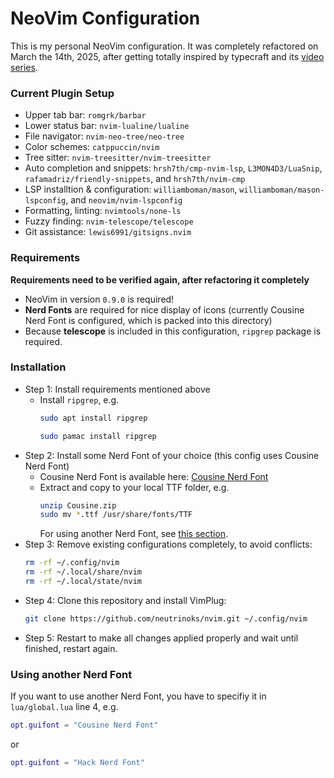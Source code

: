 # NeoVim Configuration

This is my personal NeoVim configuration. It was completely refactored on March the 14th, 2025,
after getting totally inspired by typecraft and its [video series](https://www.youtube.com/playlist?list=PLsz00TDipIffreIaUNk64KxTIkQaGguqn).

### Current Plugin Setup

- Upper tab bar:
  `romgrk/barbar`
- Lower status bar:
  `nvim-lualine/lualine`
- File navigator:
  `nvim-neo-tree/neo-tree`
- Color schemes:
  `catppuccin/nvim`
- Tree sitter:
  `nvim-treesitter/nvim-treesitter`
- Auto completion and snippets: 
  `hrsh7th/cmp-nvim-lsp`, `L3MON4D3/LuaSnip`, `rafamadriz/friendly-snippets`, and `hrsh7th/nvim-cmp`
- LSP installtion & configuration:
  `williamboman/mason`, `williamboman/mason-lspconfig`, and `neovim/nvim-lspconfig`
- Formatting, linting:
  `nvimtools/none-ls`
- Fuzzy finding:
  `nvim-telescope/telescope`
- Git assistance:
  `lewis6991/gitsigns.nvim`

### Requirements

**Requirements need to be verified again, after refactoring it completely**

- NeoVim in version `0.9.0` is required!
- **Nerd Fonts** are required for nice display of icons (currently Cousine Nerd Font is configured,
  which is packed into this directory)
- Because **telescope** is included in this configuration, `ripgrep` package is required.

### Installation

- Step 1: Install requirements mentioned above
    - Install `ripgrep`, e.g.
      ```sh
      sudo apt install ripgrep
      ```
      ```sh
      sudo pamac install ripgrep
      ```
- Step 2: Install some Nerd Font of your choice (this config uses Cousine Nerd Font)
    - Cousine Nerd Font is available here: [Cousine Nerd Font](https://github.com/ryanoasis/nerd-fonts/releases/download/v3.1.1/Cousine.zip)
    - Extract and copy to your local TTF folder, e.g.
      ```sh
      unzip Cousine.zip
      sudo mv *.ttf /usr/share/fonts/TTF
      ```
      For using another Nerd Font, see [this section](#using-another-nerd-font).
- Step 3: Remove existing configurations completely, to avoid conflicts:
  ```sh
  rm -rf ~/.config/nvim
  rm -rf ~/.local/share/nvim
  rm -rf ~/.local/state/nvim
  ```
- Step 4: Clone this repository and install VimPlug:
  ```sh
  git clone https://github.com/neutrinoks/nvim.git ~/.config/nvim
  ```
- Step 5: Restart to make all changes applied properly and wait until finished, restart again.

### Using another Nerd Font

If you want to use another Nerd Font, you have to specifiy it in `lua/global.lua` line 4, e.g.
```lua
opt.guifont = "Cousine Nerd Font"
```
or
```lua
opt.guifont = "Hack Nerd Font"
```
